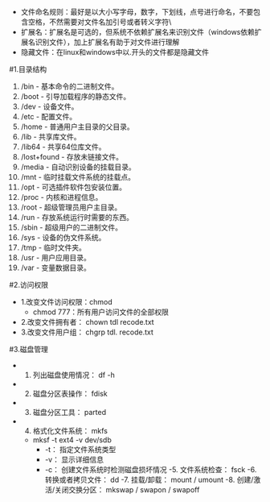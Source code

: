 
- 文件命名规则：最好是以大小写字母，数字，下划线，点号进行命名，不要包含空格，不然需要对文件名加引号或者转义字符\
- 扩展名：扩展名是可选的，但系统不依赖扩展名来识别文件（windows依赖扩展名识别文件），加上扩展名有助于对文件进行理解
- 隐藏文件：在linux和windows中以.开头的文件都是隐藏文件

#1.目录结构
1. /bin - 基本命令的⼆进制⽂件。
2. /boot - 引导加载程序的静态⽂件。
3. /dev - 设备⽂件。
4. /etc - 配置⽂件。
5. /home - 普通⽤户主⽬录的⽗⽬录。
6. /lib - 共享库⽂件。
7. /lib64 - 共享64位库⽂件。
8. /lost+found - 存放未链接⽂件。
9. /media - ⾃动识别设备的挂载⽬录。
10. /mnt - 临时挂载⽂件系统的挂载点。
11. /opt - 可选插件软件包安装位置。
12. /proc - 内核和进程信息。
13. /root - 超级管理员⽤户主⽬录。
14. /run - 存放系统运⾏时需要的东⻄。
15. /sbin - 超级⽤户的⼆进制⽂件。
16. /sys - 设备的伪⽂件系统。
17. /tmp - 临时⽂件夹。
18. /usr - ⽤户应⽤⽬录。
19. /var - 变量数据⽬录。

#2.访问权限
- 1.改变文件访问权限：chmod 
   - chmod 777：所有用户访问文件的全部权限
- 2.改变文件拥有者： chown tdl recode.txt
- 3.改变文件用户组： chgrp tdl. recode.txt

#3.磁盘管理
- 1. 列出磁盘使用情况： df -h
- 2. 磁盘分区表操作： fdisk
- 3. 磁盘分区工具： parted
- 4. 格式化文件系统： mkfs
   - mksf -t ext4 -v dev/sdb
      - -t： 指定文件系统类型
      - -v： 显示详细信息
      - -c： 创建文件系统时检测磁盘损坏情况
-5. 文件系统检查： fsck
-6. 转换或者拷贝文件： dd
-7. 挂载/卸载： mount / umount
-8. 创建/激活/关闭交换分区： mkswap / swapon / swapoff
